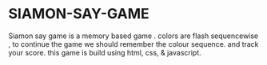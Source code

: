 # SIAMON-SAY-GAME
Siamon say game is a memory based game . colors are flash sequencewise , to continue the game we should remember the colour sequence. and track your score.  this game is build using html, css, &amp; javascript.
